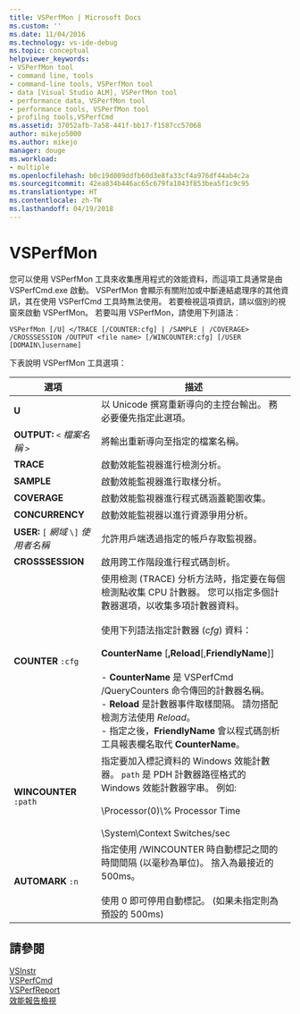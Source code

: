 ```yaml
---
title: VSPerfMon | Microsoft Docs
ms.custom: ''
ms.date: 11/04/2016
ms.technology: vs-ide-debug
ms.topic: conceptual
helpviewer_keywords:
- VSPerfMon tool
- command line, tools
- command-line tools, VSPerfMon tool
- data [Visual Studio ALM], VSPerfMon tool
- performance data, VSPerfMon tool
- performance tools, VSPerfMon tool
- profilng tools,VSPerfCmd
ms.assetid: 37052afb-7a58-441f-bb17-f1587cc57068
author: mikejo5000
ms.author: mikejo
manager: douge
ms.workload:
- multiple
ms.openlocfilehash: b0c19d009ddfb60d3e8fa33cf4a976df44ab4c2a
ms.sourcegitcommit: 42ea834b446ac65c679fa1043f853bea5f1c9c95
ms.translationtype: HT
ms.contentlocale: zh-TW
ms.lasthandoff: 04/19/2018
---
```

# <a name="vsperfmon"></a>VSPerfMon
您可以使用 VSPerfMon 工具來收集應用程式的效能資料，而這項工具通常是由 VSPerfCmd.exe 啟動。 VSPerfMon 會顯示有關附加或中斷連結處理序的其他資訊，其在使用 VSPerfCmd 工具時無法使用。 若要檢視這項資訊，請以個別的視窗來啟動 VSPerfMon。 若要叫用 VSPerfMon，請使用下列語法︰  
  
```  
VSPerfMon [/U] </TRACE [/COUNTER:cfg] | /SAMPLE | /COVERAGE> /CROSSSESSION /OUTPUT <file name> [/WINCOUNTER:cfg] [/USER [DOMAIN\]username]  
```  
  
 下表說明 VSPerfMon 工具選項：  
  
|選項|描述|  
|-------------|-----------------|  
|**U**|以 Unicode 撰寫重新導向的主控台輸出。  務必要優先指定此選項。|  
|**OUTPUT:** `<` *檔案名稱* `>`|將輸出重新導向至指定的檔案名稱。|  
|**TRACE**|啟動效能監視器進行檢測分析。|  
|**SAMPLE**|啟動效能監視器進行取樣分析。|  
|**COVERAGE**|啟動效能監視器進行程式碼涵蓋範圍收集。|  
|**CONCURRENCY**|啟動效能監視器以進行資源爭用分析。|  
|**USER:** `[` *網域* `\]` *使用者名稱*|允許用戶端透過指定的帳戶存取監視器。|  
|**CROSSSESSION**|啟用跨工作階段進行程式碼剖析。|  
|**COUNTER** `:cfg`|使用檢測 (TRACE) 分析方法時，指定要在每個檢測點收集 CPU 計數器。 您可以指定多個計數器選項，以收集多項計數器資料。<br /><br /> 使用下列語法指定計數器 (*cfg*) 資料：<br /><br /> **CounterName** [**,Reload**[,**FriendlyName**]]<br /><br /> -   **CounterName** 是 VSPerfCmd /QueryCounters 命令傳回的計數器名稱。<br />-   **Reload** 是計數器事件取樣間隔。 請勿搭配檢測方法使用 *Reload*。<br />-   指定之後，**FriendlyName** 會以程式碼剖析工具報表欄名取代 **CounterName**。|  
|**WINCOUNTER** `:path`|指定要加入標記資料的 Windows 效能計數器。 `path` 是 PDH 計數器路徑格式的 Windows 效能計數器字串。 例如: <br /><br /> \Processor(0)\\% Processor Time<br /><br /> \System\Context Switches/sec|  
|**AUTOMARK** `:n`|指定使用 /WINCOUNTER 時自動標記之間的時間間隔 (以毫秒為單位)。 捨入為最接近的 500ms。<br /><br /> 使用 0 即可停用自動標記。 (如果未指定則為預設的 500ms)|  
  
## <a name="see-also"></a>請參閱  
 [VSInstr](../profiling/vsinstr.md)   
 [VSPerfCmd](../profiling/vsperfcmd.md)   
 [VSPerfReport](../profiling/vsperfreport.md)   
 [效能報告檢視](../profiling/performance-report-views.md)